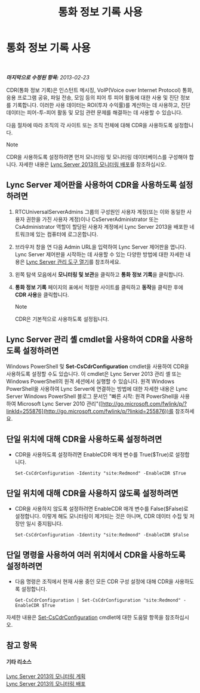 ﻿---
title: 통화 정보 기록 사용
TOCTitle: 통화 정보 기록 사용
ms:assetid: 3b28e432-596f-45a5-a070-577d6fa748d9
ms:mtpsurl: https://technet.microsoft.com/ko-kr/library/Gg520980(v=OCS.15)
ms:contentKeyID: 49303363
ms.date: 08/10/2015
mtps_version: v=OCS.15
ms.translationtype: HT
---

# 통화 정보 기록 사용

 

_**마지막으로 수정된 항목:** 2013-02-23_

CDR(통화 정보 기록)은 인스턴트 메시징, VoIP(Voice over Internet Protocol) 통화, 응용 프로그램 공유, 파일 전송, 모임 등의 피어 투 피어 활동에 대한 사용 및 진단 정보를 기록합니다. 이러한 사용 데이터는 ROI(투자 수익률)를 계산하는 데 사용하고, 진단 데이터는 피어-투-피어 활동 및 모임 관련 문제를 해결하는 데 사용할 수 있습니다.

다음 절차에 따라 조직의 각 사이트 또는 조직 전체에 대해 CDR을 사용하도록 설정합니다.


> [!NOTE]
> CDR을 사용하도록 설정하려면 먼저 모니터링 및 모니터링 데이터베이스를 구성해야 합니다. 자세한 내용은 <A href="lync-server-2013-deploying-monitoring.md">Lync Server 2013의 모니터링 배포</A>를 참조하십시오.



## Lync Server 제어판을 사용하여 CDR을 사용하도록 설정하려면

1.  RTCUniversalServerAdmins 그룹의 구성원인 사용자 계정(또는 이와 동일한 사용자 권한을 가진 사용자 계정)이나 CsServerAdministrator 또는 CsAdministrator 역할이 할당된 사용자 계정에서 Lync Server 2013을 배포한 네트워크에 있는 컴퓨터에 로그온합니다.

2.  브라우저 창을 연 다음 Admin URL을 입력하여 Lync Server 제어판을 엽니다. Lync Server 제어판을 시작하는 데 사용할 수 있는 다양한 방법에 대한 자세한 내용은 [Lync Server 관리 도구 열기](lync-server-2013-open-lync-server-administrative-tools.md)를 참조하세요.

3.  왼쪽 탐색 모음에서 **모니터링 및 보관**을 클릭하고 **통화 정보 기록**을 클릭합니다.

4.  **통화 정보 기록** 페이지의 표에서 적절한 사이트를 클릭하고 **동작**을 클릭한 후에 **CDR 사용**을 클릭합니다.
    

    > [!NOTE]
    > CDR은 기본적으로 사용하도록 설정됩니다.



## Lync Server 관리 셸 cmdlet을 사용하여 CDR을 사용하도록 설정하려면

Windows PowerShell 및 **Set-CsCdrConfiguration** cmdlet을 사용하여 CDR을 사용하도록 설정할 수도 있습니다. 이 cmdlet은 Lync Server 2013 관리 셸 또는 Windows PowerShell의 원격 세션에서 실행할 수 있습니다. 원격 Windows PowerShell을 사용하여 Lync Server에 연결하는 방법에 대한 자세한 내용은 Lync Server Windows PowerShell 블로그 문서인 "빠른 시작: 원격 PowerShell을 사용하여 Microsoft Lync Server 2010 관리"([http://go.microsoft.com/fwlink/p/?linkId=255876](http://go.microsoft.com/fwlink/p/?linkid=255876))를 참조하세요.

## 단일 위치에 대해 CDR을 사용하도록 설정하려면

  - CDR을 사용하도록 설정하려면 EnableCDR 매개 변수를 True($True)로 설정합니다.
    
        Set-CsCdrConfiguration -Identity "site:Redmond" -EnableCDR $True

## 단일 위치에 대해 CDR을 사용하지 않도록 설정하려면

  - CDR을 사용하지 않도록 설정하려면 EnableCDR 매개 변수를 False($False)로 설정합니다. 이렇게 해도 모니터링이 제거되는 것은 아니며, CDR 데이터 수집 및 저장만 일시 중지됩니다.
    
        Set-CsCdrConfiguration -Identity "site:Redmond" -EnableCDR $False

## 단일 명령을 사용하여 여러 위치에서 CDR을 사용하도록 설정하려면

  - 다음 명령은 조직에서 현재 사용 중인 모든 CDR 구성 설정에 대해 CDR을 사용하도록 설정합니다.
    
        Get-CsCdrConfiguration | Set-CsCdrConfiguration "site:Redmond" -EnableCDR $True

자세한 내용은 [Set-CsCdrConfiguration](set-cscdrconfiguration.md) cmdlet에 대한 도움말 항목을 참조하십시오.

## 참고 항목

#### 기타 리소스

[Lync Server 2013의 모니터링 계획](lync-server-2013-planning-for-monitoring.md)  
[Lync Server 2013의 모니터링 배포](lync-server-2013-deploying-monitoring.md)


